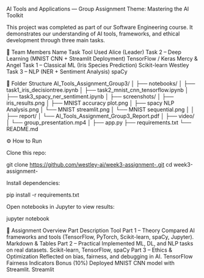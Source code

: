 AI Tools and Applications — Group Assignment
Theme: Mastering the AI Toolkit

This project was completed as part of our Software Engineering course.
It demonstrates our understanding of AI tools, frameworks, and ethical development through three main tasks.

👥 Team Members
Name	Task	Tool Used
Alice (Leader)	Task 2 – Deep Learning (MNIST CNN + Streamlit Deployment)	TensorFlow / Keras
Mercy & Angel	Task 1 – Classical ML (Iris Species Prediction)	Scikit-learn
Westley	Task 3 – NLP (NER + Sentiment Analysis)	spaCy



📂 Folder Structure
AI_Tools_Assignment_Group3/
│
├── notebooks/
│   ├── task1_iris_decisiontree.ipynb
│   ├── task2_mnist_cnn_tensorflow.ipynb
│   ├── task3_spacy_ner_sentiment.ipynb
│
├── screenshots/
│   ├── iris_results.png
│   ├── MNIST accuracy plot.png
│   ├── spacy NLP Analysis.png
│   └── MNIST streamlit.png
│   └── MNIST sequential.png
│
│
├── report/
│   └── AI_Tools_Assignment_Group3_Report.pdf
│
├── video/
│   └── group_presentation.mp4
│
├── app.py
├── requirements.txt
└── README.md


⚙️ How to Run

Clone this repo:

git clone https://github.com/westley-ai/week3-assignment-.git
cd week3-assignment-


Install dependencies:

pip install -r requirements.txt


Open notebooks in Jupyter to view results:

jupyter notebook



🧩 Assignment Overview
Part	Description	Tool
Part 1 – Theory	Compared AI frameworks and tools (TensorFlow, PyTorch, Scikit-learn, spaCy, Jupyter).	Markdown & Tables
Part 2 – Practical	Implemented ML, DL, and NLP tasks on real datasets.	Scikit-learn, TensorFlow, spaCy
Part 3 – Ethics & Optimization	Reflected on bias, fairness, and debugging in AI.	TensorFlow Fairness Indicators
Bonus (10%)	Deployed MNIST CNN model with Streamlit.	Streamlit
